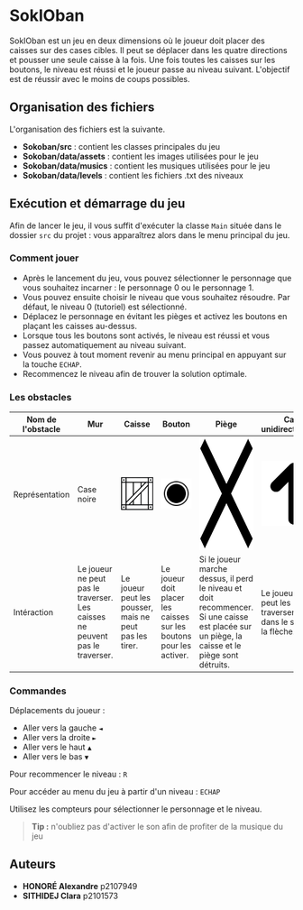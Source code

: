 # SokIOban

SokIOban est un jeu en deux dimensions où le joueur doit placer des caisses sur des cases cibles. 
Il peut se déplacer dans les quatre directions et pousser une seule caisse à la fois. 
Une fois toutes les caisses sur les boutons, le niveau est réussi et le joueur passe au niveau suivant. 
L'objectif est de réussir avec le moins de coups possibles.

## Organisation des fichiers

L'organisation des fichiers est la suivante.

- **Sokoban/src** : contient les classes principales du jeu
- **Sokoban/data/assets** : contient les images utilisées pour le jeu
- **Sokoban/data/musics** : contient les musiques utilisées pour le jeu
- **Sokoban/data/levels** : contient les fichiers .txt des niveaux

## Exécution et démarrage du jeu 

Afin de lancer le jeu, il vous suffit d'exécuter la classe `Main` située dans le dossier `src` du projet : vous apparaîtrez alors dans le menu principal du jeu.

### Comment jouer 

- Après le lancement du jeu, vous pouvez sélectionner le personnage que vous souhaitez incarner : le personnage 0 ou le personnage 1.
- Vous pouvez ensuite choisir le niveau que vous souhaitez résoudre. Par défaut, le niveau 0 (tutoriel) est sélectionné.
- Déplacez le personnage en évitant les pièges et activez les boutons en plaçant les caisses au-dessus.
- Lorsque tous les boutons sont activés, le niveau est réussi et vous passez automatiquement au niveau suivant.
- Vous pouvez à tout moment revenir au menu principal en appuyant sur la touche `ECHAP`.
- Recommencez le niveau afin de trouver la solution optimale.

### Les obstacles

| Nom de l'obstacle | Mur                                                                                | Caisse                                                  | Bouton                                                              | Piège                                                                                                                                                | Case unidirectionnelle                                         |
|-------------------|------------------------------------------------------------------------------------|---------------------------------------------------------|---------------------------------------------------------------------|------------------------------------------------------------------------------------------------------------------------------------------------------|----------------------------------------------------------------|
| Représentation    | Case noire                                                                         | ![](data/assets/box.png)                                | ![](/data/assets/sensor.png)                                        | <img height="200" src="data/assets/trap.png" width="300"/>                                                                                           | ![](/data/assets/conveyor0.png)                                |
| Intéraction       | Le joueur ne peut pas le traverser. <br/> Les caisses ne peuvent pas le traverser. | Le joueur peut les pousser, mais ne peut pas les tirer. | Le joueur doit placer les caisses sur les boutons pour les activer. | Si le joueur marche dessus, il perd le niveau et doit recommencer. <br/> Si une caisse est placée sur un piège, la caisse et le piège sont détruits. | Le joueur ne peut les traverser que dans le sens de la flèche. |

### Commandes 

Déplacements du joueur :
- Aller vers la gauche `◄`
- Aller vers la droite `►`
- Aller vers le haut `▲`
- Aller vers le bas `▼`

Pour recommencer le niveau : `R`

Pour accéder au menu du jeu à partir d'un niveau : `ECHAP`

Utilisez les compteurs pour sélectionner le personnage et le niveau.

> **Tip :** n'oubliez pas d'activer le son afin de profiter de la musique du jeu

## Auteurs

* **HONORÉ Alexandre** p2107949
* **SITHIDEJ Clara** p2101573






